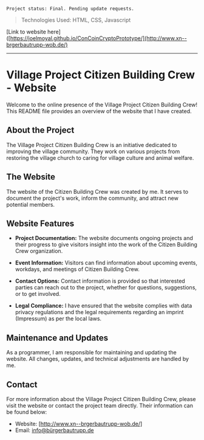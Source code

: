     Project status: Final. Pending update requests. 

> Technologies Used:  HTML, CSS, Javascript


[Link to website here]([https://joelmoyal.github.io/ConCoinCryptoPrototype/](http://www.xn--brgerbautrupp-wob.de/)


----------

# Village Project Citizen Building Crew - Website

Welcome to the online presence of the Village Project Citizen Building Crew! This README file provides an overview of the website that I have created.

## About the Project

The Village Project Citizen Building Crew is an initiative dedicated to improving the village community. They work on various projects from restoring the village church to caring for village culture and animal welfare.

## The Website

The website of the Citizen Building Crew was created by me. It serves to document the project's work, inform the community, and attract new potential  members.

## Website Features

-   **Project Documentation:** The website documents ongoing projects and their progress to give visitors insight into the work of the Citizen Building Crew organization.
    
-   **Event Information:** Visitors can find information about upcoming events, workdays, and meetings of Citizen Building Crew.
    
-   **Contact Options:** Contact information is provided so that interested parties can reach out to the project, whether for questions, suggestions, or to get involved.

-  **Legal Compliance:** I have ensured that the website complies with data privacy regulations and the legal requirements regarding an imprint (Impressum) as per the local laws.
    

## Maintenance and Updates

As a programmer, I am responsible for maintaining and updating the website. All changes, updates, and technical adjustments are handled by me.

## Contact

For more information about the Village Project Citizen Building Crew, please visit the website or contact the project team directly. Their information can be found below:

-   Website: [http://www.xn--brgerbautrupp-wob.de/]
-   Email: info@bürgerbautrupp.de

